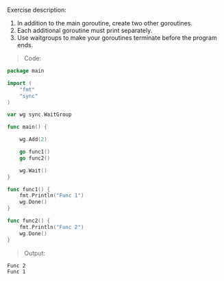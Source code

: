 Exercise description:

1. In addition to the main goroutine, create two other goroutines.
1. Each additional goroutine must print separately.
1. Use waitgroups to make your goroutines terminate before the program ends.

> Code:
```go
package main

import (
	"fmt"
	"sync"
)

var wg sync.WaitGroup

func main() {

	wg.Add(2)

	go func1()
	go func2()

	wg.Wait()
}

func func1() {
	fmt.Println("Func 1")
	wg.Done()
}

func func2() {
	fmt.Println("Func 2")
	wg.Done()
}

```

> Output:
```console
Func 2
Func 1
```